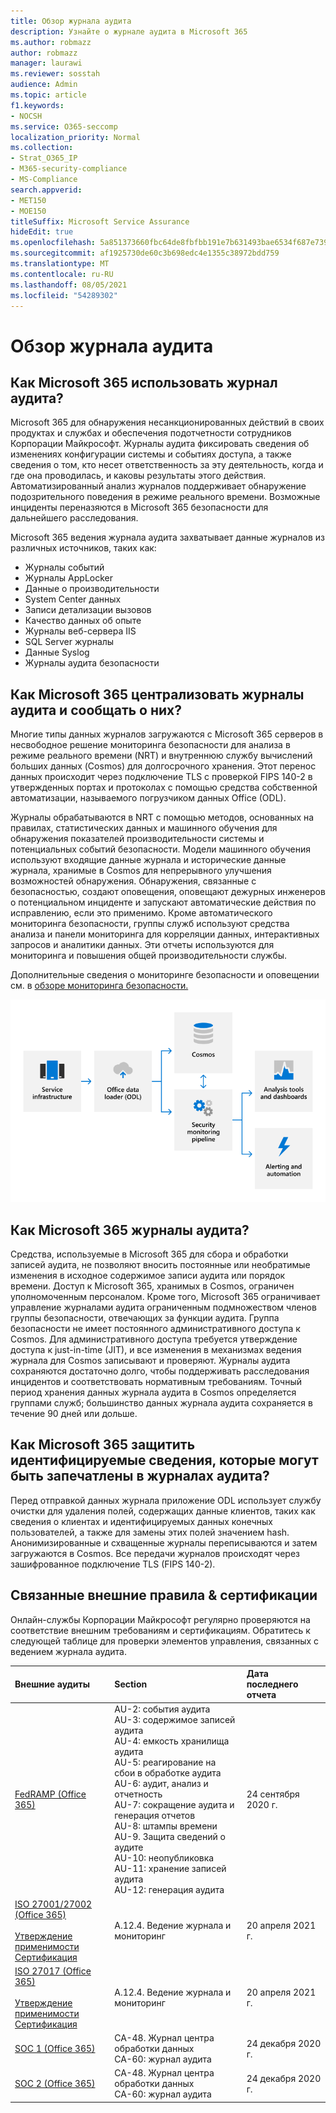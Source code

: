 ```yaml
---
title: Обзор журнала аудита
description: Узнайте о журнале аудита в Microsoft 365
ms.author: robmazz
author: robmazz
manager: laurawi
ms.reviewer: sosstah
audience: Admin
ms.topic: article
f1.keywords:
- NOCSH
ms.service: O365-seccomp
localization_priority: Normal
ms.collection:
- Strat_O365_IP
- M365-security-compliance
- MS-Compliance
search.appverid:
- MET150
- MOE150
titleSuffix: Microsoft Service Assurance
hideEdit: true
ms.openlocfilehash: 5a851373660fbc64de8fbfbb191e7b631493bae6534f687e73917f10fa605ac7
ms.sourcegitcommit: af1925730de60c3b698edc4e1355c38972bdd759
ms.translationtype: MT
ms.contentlocale: ru-RU
ms.lasthandoff: 08/05/2021
ms.locfileid: "54289302"
---
```

# <a name="audit-logging-overview"></a>Обзор журнала аудита

## <a name="how-does-microsoft-365-employ-audit-logging"></a>Как Microsoft 365 использовать журнал аудита?

Microsoft 365 для обнаружения несанкционированных действий в своих продуктах и службах и обеспечения подотчетности сотрудников Корпорации Майкрософт. Журналы аудита фиксировать сведения об изменениях конфигурации системы и событиях доступа, а также сведения о том, кто несет ответственность за эту деятельность, когда и где она проводилась, и каковы результаты этого действия. Автоматизированный анализ журналов поддерживает обнаружение подозрительного поведения в режиме реального времени. Возможные инциденты переназяются в Microsoft 365 безопасности для дальнейшего расследования.

Microsoft 365 ведения журнала аудита захватывает данные журналов из различных источников, таких как:

- Журналы событий
- Журналы AppLocker
- Данные о производительности
- System Center данных
- Записи детализации вызовов
- Качество данных об опыте
- Журналы веб-сервера IIS
- SQL Server журналы
- Данные Syslog
- Журналы аудита безопасности

## <a name="how-does-microsoft-365-centralize-and-report-on-audit-logs"></a>Как Microsoft 365 централизовать журналы аудита и сообщать о них?

Многие типы данных журналов загружаются с Microsoft 365 серверов в несвободное решение мониторинга безопасности для анализа в режиме реального времени (NRT) и внутреннюю службу вычислений больших данных (Cosmos) для долгосрочного хранения. Этот перенос данных происходит через подключение TLS с проверкой FIPS 140-2 в утвержденных портах и протоколах с помощью средства собственной автоматизации, называемого погрузчиком данных Office (ODL).

Журналы обрабатываются в NRT с помощью методов, основанных на правилах, статистических данных и машинного обучения для обнаружения показателей производительности системы и потенциальных событий безопасности. Модели машинного обучения используют входящие данные журнала и исторические данные журнала, хранимые в Cosmos для непрерывного улучшения возможностей обнаружения. Обнаружения, связанные с безопасностью, создают оповещения, оповещают дежурных инженеров о потенциальном инциденте и запускают автоматические действия по исправлению, если это применимо. Кроме автоматического мониторинга безопасности, группы служб используют средства анализа и панели мониторинга для корреляции данных, интерактивных запросов и аналитики данных. Эти отчеты используются для мониторинга и повышения общей производительности службы.

Дополнительные сведения о мониторинге безопасности и оповещении см. в [обзоре мониторинга безопасности.](assurance-security-monitoring.md)

![Поток данных аудита](../media/assurance-audit-data-flow.png)

## <a name="how-does-microsoft-365-protect-audit-logs"></a>Как Microsoft 365 журналы аудита?

Средства, используемые в Microsoft 365 для сбора и обработки записей аудита, не позволяют вносить постоянные или необратимые изменения в исходное содержимое записи аудита или порядок времени. Доступ к Microsoft 365, хранимых в Cosmos, ограничен уполномоченным персоналом. Кроме того, Microsoft 365 ограничивает управление журналами аудита ограниченным подмножеством членов группы безопасности, отвечающих за функции аудита. Группа безопасности не имеет постоянного административного доступа к Cosmos. Для административного доступа требуется утверждение доступа к just-in-time (JIT), и все изменения в механизмах ведения журнала для Cosmos записывают и проверяют. Журналы аудита сохраняются достаточно долго, чтобы поддерживать расследования инцидентов и соответствовать нормативным требованиям. Точный период хранения данных журнала аудита в Cosmos определяется группами служб; большинство данных журнала аудита сохраняется в течение 90 дней или дольше.

## <a name="how-does-microsoft-365-protect-end-user-identifiable-information-that-may-be-captured-in-audit-logs"></a>Как Microsoft 365 защитить идентифицируемые сведения, которые могут быть запечатлены в журналах аудита?

Перед отправкой данных журнала приложение ODL использует службу очистки для удаления полей, содержащих данные клиентов, таких как сведения о клиентах и идентифицируемых данных конечных пользователей, а также для замены этих полей значением hash. Анонимизированные и схващенные журналы переписываются и затем загружаются в Cosmos. Все передачи журналов происходят через зашифрованное подключение TLS (FIPS 140-2).

## <a name="related-external-regulations--certifications"></a>Связанные внешние правила & сертификации

Онлайн-службы Корпорации Майкрософт регулярно проверяются на соответствие внешним требованиям и сертификациям. Обратитесь к следующей таблице для проверки элементов управления, связанных с ведением журнала аудита.

| **Внешние аудиты** | **Section** | **Дата последнего отчета** |
|:--------------------|:------------|:-----------------------|
| [FedRAMP (Office 365)](https://compliance.microsoft.com/compliancemanager) | AU-2: события аудита <br> AU-3: содержимое записей аудита <br> AU-4: емкость хранилища аудита <br> AU-5: реагирование на сбои в обработке аудита <br> AU-6: аудит, анализ и отчетность <br> AU-7: сокращение аудита и генерация отчетов <br> AU-8: штампы времени <br> AU-9. Защита сведений о аудите  <br> AU-10: неопубликовка <br> AU-11: хранение записей аудита <br> AU-12: генерация аудита  | 24 сентября 2020 г. | 
| [ISO 27001/27002 (Office 365)](https://servicetrust.microsoft.com/ViewPage/MSComplianceGuideV3?command=Download&downloadType=Document&downloadId=8d625374-4f2d-49f8-9d37-a4281ba98222&tab=7027ead0-3d6b-11e9-b9e1-290b1eb4cdeb&docTab=7027ead0-3d6b-11e9-b9e1-290b1eb4cdeb_ISO_Reports) <br><br> [Утверждение применимости](https://servicetrust.microsoft.com/ViewPage/MSComplianceGuideV3?command=Download&downloadType=Document&downloadId=c0df4ce8-c77e-4183-84eb-c8688470d8b1&tab=7027ead0-3d6b-11e9-b9e1-290b1eb4cdeb&docTab=7027ead0-3d6b-11e9-b9e1-290b1eb4cdeb_ISO_Reports) <br> [Сертификация](https://servicetrust.microsoft.com/ViewPage/MSComplianceGuideV3?command=Download&downloadType=Document&downloadId=1e84a14a-2468-45ac-9412-5e53250d57ec&tab=7027ead0-3d6b-11e9-b9e1-290b1eb4cdeb&docTab=7027ead0-3d6b-11e9-b9e1-290b1eb4cdeb_ISO_Reports) | A.12.4. Ведение журнала и мониторинг | 20 апреля 2021 г. |
| [ISO 27017 (Office 365)](https://servicetrust.microsoft.com/ViewPage/MSComplianceGuideV3?command=Download&downloadType=Document&downloadId=8d625374-4f2d-49f8-9d37-a4281ba98222&tab=7027ead0-3d6b-11e9-b9e1-290b1eb4cdeb&docTab=7027ead0-3d6b-11e9-b9e1-290b1eb4cdeb_ISO_Reports) <br><br> [Утверждение применимости](https://servicetrust.microsoft.com/ViewPage/MSComplianceGuideV3?command=Download&downloadType=Document&downloadId=c0df4ce8-c77e-4183-84eb-c8688470d8b1&tab=7027ead0-3d6b-11e9-b9e1-290b1eb4cdeb&docTab=7027ead0-3d6b-11e9-b9e1-290b1eb4cdeb_ISO_Reports) <br> [Сертификация](https://servicetrust.microsoft.com/ViewPage/MSComplianceGuideV3?command=Download&downloadType=Document&downloadId=70de0999-5451-43a3-9ef4-761e8fbfb1a3&tab=7027ead0-3d6b-11e9-b9e1-290b1eb4cdeb&docTab=7027ead0-3d6b-11e9-b9e1-290b1eb4cdeb_ISO_Reports) | A.12.4. Ведение журнала и мониторинг | 20 апреля 2021 г. |
| [SOC 1 (Office 365)](https://servicetrust.microsoft.com/ViewPage/MSComplianceGuideV3?command=Download&downloadType=Document&downloadId=90df3f9c-3aaf-4dbf-99d0-ca9f2991721b&tab=7027ead0-3d6b-11e9-b9e1-290b1eb4cdeb&docTab=7027ead0-3d6b-11e9-b9e1-290b1eb4cdeb_SOC_%2F_SSAE_16_Reports) | CA-48. Журнал центра обработки данных <br> CA-60: журнал аудита | 24 декабря 2020 г. |
| [SOC 2 (Office 365)](https://servicetrust.microsoft.com/ViewPage/MSComplianceGuideV3?command=Download&downloadType=Document&downloadId=a73c1738-7892-42b7-acd3-87b6371c53f6&tab=7027ead0-3d6b-11e9-b9e1-290b1eb4cdeb&docTab=7027ead0-3d6b-11e9-b9e1-290b1eb4cdeb_SOC_%2F_SSAE_16_Reports) | CA-48. Журнал центра обработки данных <br> CA-60: журнал аудита | 24 декабря 2020 г.|